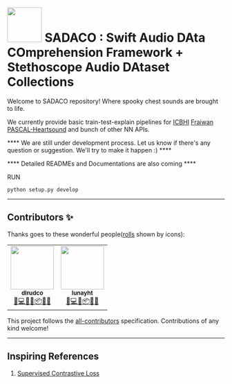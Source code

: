 <h1>
    <img src="https://user-images.githubusercontent.com/38484045/155925781-fe7795d9-4e7c-439d-bbb3-ac4888f8254c.png" width=80 height=80/> 
    SADACO : Swift Audio DAta COmprehension Framework + Stethoscope Audio DAtaset Collections
</h1> 

Welcome to SADACO repository! Where spooky chest sounds are brought to life.

We currently provide basic train-test-explain pipelines for [ICBHI](https://bhichallenge.med.auth.gr/ICBHI_2017_Challenge) [Fraiwan](https://data.mendeley.com/datasets/jwyy9np4gv/3) [PASCAL-Heartsound](http://www.peterjbentley.com/heartchallenge/) and bunch of other NN APIs.


**** We are still under development process. Let us know if there's any question or suggestion. We'll try to make it happen :) ****

**** Detailed READMEs and Documentations are also coming ****


RUN
<pre><code>python setup.py develop</code></pre>

------

## Contributors ✨

Thanks goes to these wonderful people([rolls](https://allcontributors.org/docs/en/emoji-key) shown by icons):

<!-- ALL-CONTRIBUTORS-LIST:START - Do not remove or modify this section -->
<!-- prettier-ignore-start -->
<!-- markdownlint-disable -->
<table>
  <tr>
    <td align="center"><a href="https://github.com/dlrudco"><img src="https://avatars0.githubusercontent.com/u/37071556?v=4" width="100px;" alt=""/><br /><sub><b>dlrudco</b></sub></a><br /><a href="https://github.com/dlrudco/steth-audio/commits?author=dlrudco" title="Rolls">🤔💻📖🚧📦💬🔬</a></td>
    <td align="center"><a href="https://github.com/lunayht"><img src="https://avatars1.githubusercontent.com/lunayht" width="100px;" alt=""/><br /><sub><b>lunayht</b></sub></a><br /><a href="https://github.com/dlrudco/steth-audio/commits?author=lunayht" title="Rolls">🤔💻📖📦💬🔬</a></td>
  </tr>
</table>

<!-- markdownlint-enable -->
<!-- prettier-ignore-end -->
<!-- ALL-CONTRIBUTORS-LIST:END -->

This project follows the [all-contributors](https://github.com/all-contributors/all-contributors) specification. Contributions of any kind welcome!

------

## Inspiring References
1. [Supervised Contrastive Loss](https://github.com/HobbitLong/SupContrast)

